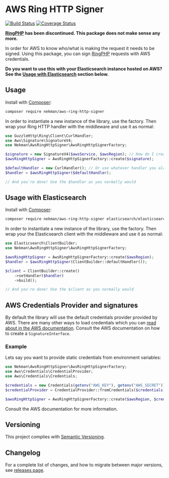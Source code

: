 # AWS Ring HTTP Signer

[![Build Status](https://circleci.com/gh/Ekman/aws-ring-http-signer.svg?style=svg)](https://app.circleci.com/pipelines/github/Ekman/aws-ring-http-signer)
[![Coverage Status](https://coveralls.io/repos/github/Ekman/aws-ring-http-signer/badge.svg)](https://coveralls.io/github/Ekman/aws-ring-http-signer)

**[RingPHP](https://github.com/guzzle/RingPHP) has been discontinued. This package does not make sense any more.**

In order for AWS to know who/what is making the request it needs to be signed. Using this package, you can sign [RingPHP](https://ringphp.readthedocs.io/en/latest/) requests with AWS credentials.

**Do you want to use this with your Elasticsearch instance hosted on AWS? See the [Usage with Elasticsearch](#usage-with-elasticsearch) section below.**

## Usage

Install with [Composer](https://getcomposer.org):

```bash
composer require nekman/aws-ring-http-signer
```

In order to instantiate a new instance of the library, use the factory. Then wrap your Ring HTTP handler with the middleware and use it as normal:

```php
use GuzzleHttp\Ring\Client\CurlHandler;
use Aws\Signature\SignatureV4;
use Nekman\AwsRingHttpSigner\AwsRingHttpSignerFactory;

$signature = new SignatureV4($awsService, $awsRegion); // How do I create this? Please consult the AWS documentation for the service you are using.
$awsRingHttpSigner = AwsRingHttpSignerFactory::create($signature);

$defaultHandler = new CurlHandler(); // Or use whatever handler you already have available.
$handler = $awsRingHttpSigner($defaultHandler);

// And you're done! Use the $handler as you normally would
```

## Usage with Elasticsearch

Install with [Composer](https://getcomposer.org):

```bash
composer require nekman/aws-ring-http-signer elasticsearch/elasticsearch
```

In order to instantiate a new instance of the library, use the factory. Then wrap your the Elasticsearch client with the middleware and use it as normal:

```php
use Elasticsearch\ClientBuilder;
use Nekman\AwsRingHttpSigner\AwsRingHttpSignerFactory;

$awsRingHttpSigner = AwsRingHttpSignerFactory::create($awsRegion);
$handler = $awsRingHttpSigner(ClientBuilder::defaultHandler()); 

$client = ClientBuilder::create()
    ->setHandler($handler)
    ->build();

// And you're done! Use the $client as you normally would
```


## AWS Credentials Provider and signatures

By default the library will use the default credentials provider provided by AWS. There are many other ways to load credentials which you can [read about in the AWS documentation](https://docs.aws.amazon.com/sdk-for-php/v3/developer-guide/guide_credentials_provider.html). Consult the AWS documentation on how to create a `SignatureInterface`.

### Example

Lets say you want to provide static credentials from environment variables:

```php
use Nekman\AwsRingHttpSigner\AwsRingHttpSignerFactory;
use Aws\Credentials\CredentialProvider;
use Aws\Credentials\Credentials;

$credentials = new Credentials(getenv("AWS_KEY"), getenv("AWS_SECRET"));
$credentialProvider = CredentialProvider::fromCredentials($credentials);

$awsRingHttpSigner = AwsRingHttpSignerFactory::create($awsRegion, $credentialProvider);
```

Consult the AWS documentation for more information.

## Versioning

This project complies with [Semantic Versioning](https://semver.org/).

## Changelog

For a complete list of changes, and how to migrate between major versions, see [releases page](https://github.com/Ekman/aws-ring-http-signer/releases).
